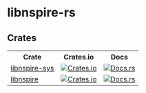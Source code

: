 # libnspire-rs

## Crates
<table>
	<tr>
		<th>Crate</th>
		<th>Crates.io</th>
		<th>Docs</th>
	</tr>
	<tr>
		<td><a href="libnspire-sys">libnspire-sys</a></td>
		<td><a href="https://crates.io/crates/libnspire-sys">
			<img alt="Crates.io" src="https://img.shields.io/crates/v/libnspire-sys.svg">
		</a></td>
		<td><a href="https://docs.rs/libnspire-sys">
			<img alt="Docs.rs" src="https://docs.rs/libnspire-sys/badge.svg">
		</a></td>
	</tr>
	<tr>
		<td><a href="libnspire">libnspire</a></td>
		<td><a href="https://crates.io/crates/libnspire">
			<img alt="Crates.io" src="https://img.shields.io/crates/v/libnspire.svg">
		</a></td>
		<td><a href="https://docs.rs/libnspire">
			<img alt="Docs.rs" src="https://docs.rs/libnspire/badge.svg">
		</a></td>
	</tr>
</table>
